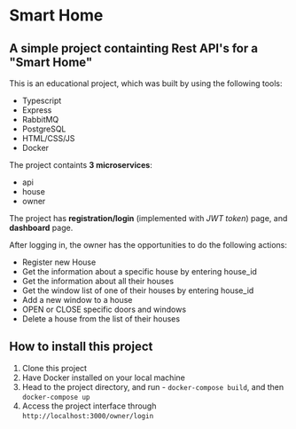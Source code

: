# Smart Home
## A simple project containting Rest API's for a "Smart Home"

This is an educational project, which was built by using the following tools:
* Typescript
* Express
* RabbitMQ
* PostgreSQL
* HTML/CSS/JS
* Docker

The project containts **3 microservices**:
* api
* house
* owner

The project has **registration/login** (implemented with *JWT token*) page, and **dashboard** page.

After logging in, the owner has the opportunities to do the following actions:
* Register new House
* Get the information about a specific house by entering house_id
* Get the information about all their houses
* Get the window list of one of their houses by entering house_id
* Add a new window to a house
* OPEN or CLOSE specific doors and windows
* Delete a house from the list of their houses 

## How to install this project

1. Clone this project
2. Have Docker installed on your local machine
3. Head to the project directory, and run - `docker-compose build`, and then `docker-compose up`
4. Access the project interface through `http://localhost:3000/owner/login`